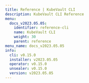 ```yaml
---
title: Reference | KubeVault CLI
description: KubeVault CLI Reference
menu:
  docs_v2023.05.05:
    identifier: reference-cli
    name: KubeVault CLI
    weight: 30
    parent: reference
menu_name: docs_v2023.05.05
info:
  cli: v0.15.0
  installer: v2023.05.05
  operator: v0.15.0
  unsealer: v0.15.0
  version: v2023.05.05
---
```


